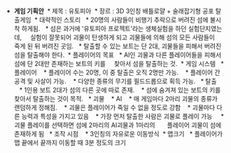 * **게임 기획안**  * 제목 : 유토피아  * 장르 : 3D 3인칭 배틀로얄 + 술래잡기형 공포 탈출게임  * 대략적인 스토리   * 20명의 사람들이 비행기 추락으로 버려진 섬에 불시착 하게됨.   * 섬은 과거에 '유토피아 프로젝트'라는 생체실험을 하던 실험단지였는데,     실험이 잘못되어 괴물이 탄생하게 되고 괴물들에 의해 섬의 모든 사람들이      죽게 된 뒤 버려진 곳임.   * 탈출할 수 있는 보트는 단 2대, 괴물들을 피해서 버려진 섬을 탈출해야 한다.  * 플레이어의 목표   * AI인 괴물과 다른 플레이어들을 피해서 섬에 단 2대만 존재하는 보트의 키를     찾아서 섬을 탈출하는 것.  * 게임 시스템   * 플레이어    * 플레이어 수는 20명, 이 중 탈출은 오직 2명만 가능.    * 플레이어 간 공격 및 사살이 가능.    * 다양한 종류의 무기를 필드드롭으로 획득 가능.   * 탈출    * 1인용 보트 2대가 섬의 다른 곳에 따로 존재.    * 섬에 숨겨져 있는 보트의 키를 찾아서 탈출하는 것이 목적.   * 괴물    * AI    * 매 게임마다 2마리 괴물의 종류가 랜덤하게 정해짐.    * 괴물은 플레이어가 죽일 수 없을 정도로 강함    * 괴물마다 다른 능력과 특성을 가지고 있음    * 가장 먼저 탈출한 사람은 괴물로 플레이 가능     * 괴물 플레이를 선택하면 섬에 2마리의 AI괴물과 1마리의       플레이어 괴물이 섬에 존재하게 됨   * 조작 시점    * 3인칭의 자유로운 이동방식  * 맵크기   * 플레이어가 맵 끝에서 끝까지 이동할 때 3분 정도의 크기 

